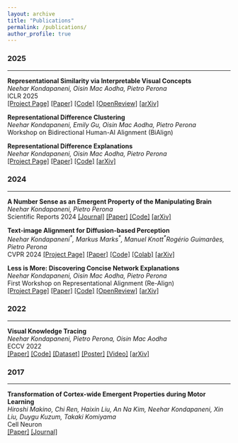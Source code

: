```yaml
---
layout: archive
title: "Publications"
permalink: /publications/
author_profile: true
---
```

### 2025
___
**Representational Similarity via Interpretable Visual Concepts**        
*Neehar Kondapaneni, Oisin Mac Aodha, Pietro Perona*    
ICLR 2025   
[[Project Page]](https://nkondapa.github.io/rsvc-page/) [[Paper]](../files/papers/2025/rsvc.pdf) [[Code]](https://github.com/nkondapa/RSVC) [[OpenReview]](https://openreview.net/forum?id=ih3BJmIZbC) [[arXiv]](https://arxiv.org/abs/2503.15699)

**Representational Difference Clustering**        
*Neehar Kondapaneni, Emily Gu, Oisin Mac Aodha, Pietro Perona*    
Workshop on Bidirectional Human-AI Alignment (BiAlign)

**Representational Difference Explanations**        
*Neehar Kondapaneni, Oisin Mac Aodha, Pietro Perona*    
[[Project Page]](https://nkondapa.github.io/rdx-page/) [[Paper]](../files/papers/2025/rdx.pdf) [[Code]](https://github.com/nkondapa/RDX) [[arXiv]](https://arxiv.org/pdf/2505.23917)


### 2024
___
**A Number Sense as an Emergent Property of the Manipulating Brain**        
*Neehar Kondapaneni, Pietro Perona*     
Scientific Reports 2024 
[[Journal]](https://www.nature.com/articles/s41598-024-56828-2) [[Paper]](../files/papers/2024/number_sense.pdf) [[Code]](https://github.com/nkondapa/ManipulationToNumberSense) [[arXiv]](https://arxiv.org/abs/2012.04132)

**Text-image Alignment for Diffusion-based Perception**    
*Neehar Kondapaneni<sup>&ast;</sup>, Markus Marks<sup>&ast;</sup>, Manuel Knott<sup>&ast;</sup>Rogério Guimarães, Pietro Perona*  
CVPR 2024
[[Project Page]](https://www.vision.caltech.edu/tadp/) [[Paper]](../files/papers/2023/tadp.pdf) [[Code]](https://github.com/damaggu/TADP) [[Colab]](https://colab.research.google.com/drive/1uadQ8iukjmnjEScn1qKWuy9ijcUbPMuN?usp=sharing) [[arXiv]](https://arxiv.org/abs/2310.00031)

**Less is More: Discovering Concise Network Explanations**  
*Neehar Kondapaneni, Oisin Mac Aodha, Pietro Perona*     
First Workshop on Representational Alignment (Re-Align)     
[[Project Page]](https://www.vision.caltech.edu/dcne/) [[Paper]](../files/papers/2024/dcne.pdf) [[Code]](https://github.com/nkondapa/DiscoveringConciseNetworkExplanations) [[OpenReview]](https://openreview.net/forum?id=JBwpD6Yy8Q&noteId=JBwpD6Yy8Q) [[arXiv]](https://arxiv.org/abs/2405.15243)
### 2022
___
**Visual Knowledge Tracing**    
*Neehar Kondapaneni, Pietro Perona, Oisin Mac Aodha*    
ECCV 2022   
[[Paper]](../files/papers/2022/visual_knowledge_tracing.pdf) [[Code]](https://github.com/nkondapa/VisualKnowledgeTracing) [[Dataset]](https://data.caltech.edu/records/mqz96-xee20) [[Poster]](../files/papers/2022/visual_knowledge_tracing_poster.pdf) [[Video]](https://youtu.be/wAILBjyXWJw) [[arXiv]](https://arxiv.org/abs/2207.10157)

### 2017
___
**Transformation of Cortex-wide Emergent Properties during Motor Learning**   
*Hiroshi Makino, Chi Ren, Haixin Liu, An Na Kim, Neehar Kondapaneni,
Xin Liu, Duygu Kuzum, Takaki Komiyama*    
Cell Neuron   
[[Paper]](../files/papers/2017/transformation_cortex_motor_learning.pdf) [[Journal]](https://www.cell.com/neuron/fulltext/S0896-6273(17)30341-0?_returnURL=https%3A%2F%2Flinkinghub.elsevier.com%2Fretrieve%2Fpii%2FS0896627317303410%3Fshowall%3Dtrue)

